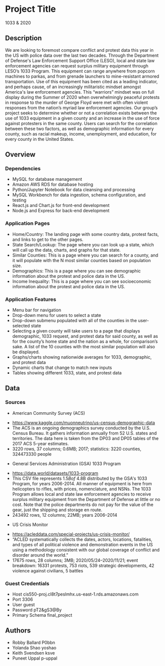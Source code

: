 # Project Title

1033 & 2020



## Description

We are looking to foremost compare conflict and protest data this year in the US
with police data over the last two decades. Through the Department of Defense's
Law Enforcement Support Office (LESO), local and state law enforcement agencies
can request surplus military equipment through LESO’s 1033 Program. This
equipment can range anywhere from popcorn machines to parkas, and from
grenade launchers to mine-resistant armored transportation. Use of this equipment
has been cited as a leading indicator, and perhaps cause, of an increasingly
militaristic mindset amongst America's law enforcement agencies. This “warriors”
mindset was on full display during the Summer of 2020 when overwhelmingly
peaceful protests in response to the murder of George Floyd were met with often
violent responses from the nation’s myriad law enforcement agencies. Our group’s
project seeks to determine whether or not a correlation exists between the use of
1033 equipment in a given county and an increase in the use of force against
protesters in the same county. Users can search for the correlation between these
two factors, as well as demographic information for every county, such as racial
makeup, income, unemployment, and education, for every county in the United
States.
## Overview

### Dependencies

* MySQL for database management
* Amazon AWS RDS for database hosting
* Python/Jupyter Notebook for data cleansing and processing
* MySQL Workbench for data ingestion, schema configuration, and testing
* React.js and Chart.js for front-end development
* Node.js and Express for back-end development

### Application Pages

* Home/Country: The landing page with some country data, protest facts, and links to
get to the other pages.
* State Search/Lookup: The page where you can look up a state, which will call up
the data, charts, and graphs for that state.
* Similar Counties: This is a page where you can search for a county, and it will
populate with the N most similar counties based on population size.
* Demographics: This is a page where you can see demographic information about
the protest and police data in the US.
* Income Inequality: This is a page where you can see socioeconomic information
about the protest and police data in the US.

### Application Features
* Menu bar for navigation
* Drop-down menu for users to select a state
* Drop-down submenu populated with all of the counties in the user-selected
state
* Selecting a given county will take users to a page that displays demographic,
1033 request, and protest data for said county, as well as for the county’s
home state and the nation as a whole, for comparison’s sake. A list of the 10
counties with the most similar population will also be displayed.
* Graphs/charts showing nationwide averages for 1033, demographic, and
protest data
* Dynamic charts that change to match new inputs
* Tables showing different 1033, state, and protest data

## Data

### Sources
* American Community Survey (ACS)
 - https://www.kaggle.com/muonneutrino/us-census-demographic-data
 - The ACS is an ongoing demographics survey conducted by the U.S. Census
Bureau. It gathers information annually from 52 U.S. states and territories. The
data here is taken from the DP03 and DP05 tables of the 2017 ACS 5-year
estimates.
- 3220 rows, 37 columns; 0.6MB; 2017; statistics: 3220 counties, 324473330
people

* General Services Administration (GSA) 1033 Program
 - https://data.world/datasets/1033-program
 - This CSV file represents $1.5B of ~$4.8B distributed by the GSA's 1033
Program, for years 2006-2014. All manner of equipment is here from
helicopters to rifles, with prices, nomenclature, and NSNs. The 1033 Program
allows local and state law enforcement agencies to receive surplus military
equipment from the Department of Defense at little or no cost. Note that the
police departments do not pay for the value of the gear, just the shipping and
storage en route.
 - 243492 rows, 12 columns; 22MB; years 2006–2014

* US Crisis Monitor
 - https://acleddata.com/special-projects/us-crisis-monitor/
 -  “ACLED systematically collects the dates, actors, locations, fatalities, and types
of all political violence and demonstration events in the US using a
methodology consistent with our global coverage of conflict and disorder
around the world.”
 - 17675 rows, 28 columns; 3MB; 2020/05/24–2020/11/21; event breakdown:
16331 protests, 753 riots, 539 strategic developments, 42 violence against
civilians, 5 battles


### Guest Credentials
* Host cis550-proj.cl8t7peslmhx.us-east-1.rds.amazonaws.com
* Port 3306
* User guest
* Password pT2&gS3@By
* Primary Schema final_project



## Authors



* Robby Ballard  P0bbn
* Yolanda Shao  yoshao
* Keith Svendsen ksve
* Puneet Uppal p-uppal
